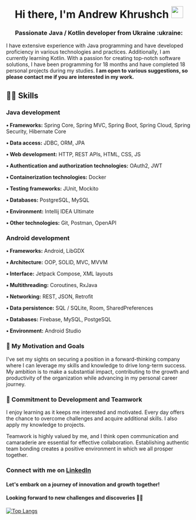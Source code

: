 <h1 align="center">Hi there, I'm Andrew Khrushch
<img src="https://github.com/blackcater/blackcater/raw/main/images/Hi.gif" height="32"/></h1>
<h3 align="center">Passionate Java / Kotlin developer from Ukraine :ukraine: </h3>

I have extensive experience with Java programming and have developed proficiency in various technologies and practices. Additionally, I am currently learning Kotlin. With a passion for creating top-notch software solutions, I have been programming for 18 months and have completed 18 personal projects during my studies. <b>I am open to various suggestions, so please contact me if you are interested in my work.</b>

## 👨‍💻 Skills
<h3>Java development</h3>

<b>• Frameworks:</b> Spring Core, Spring MVC, Spring Boot, Spring Cloud, Spring Security, Hibernate Core

<b>• Data access:</b> JDBC, ORM, JPA

<b>• Web development:</b> HTTP, REST APIs, HTML, CSS, JS

<b>• Authentication and authorization technologies:</b> OAuth2, JWT

<b>• Containerization technologies:</b> Docker

<b>• Testing frameworks:</b> JUnit, Mockito

<b>• Databases:</b> PostgreSQL, MySQL

<b>• Environment:</b> Intellij IDEA Ultimate

<b>• Other technologies:</b> Git, Postman, OpenAPI

<h3>Android development</h3>

<b>• Frameworks:</b> Android, LibGDX

<b>• Architecture:</b> OOP, SOLID, MVC, MVVM

<b>• Interface:</b> Jetpack Compose, XML layouts

<b>• Multithreading:</b> Coroutines, RxJava

<b>• Networking:</b> REST, JSON, Retrofit

<b>• Data persistence:</b> SQL / SQLite, Room, SharedPreferences

<b>• Databases:</b> Firebase, MySQL, PostgeSQL

<b>• Environment:</b> Android Studio

### 🚀 My Motivation and Goals
I've set my sights on securing a position in a forward-thinking company where I can leverage my skills and knowledge to drive long-term success. My ambition is to make a substantial impact, contributing to the growth and productivity of the organization while advancing in my personal career journey.

### 🤝 Commitment to Development and Teamwork
I enjoy learning as it keeps me interested and motivated. Every day offers the chance to overcome challenges and acquire additional skills. I also apply my knowledge to projects.

Teamwork is highly valued by me, and I think open communication and camaraderie are essential for effective collaboration. Establishing authentic team bonding creates a positive environment in which we all prosper together.

### Connect with me on [LinkedIn](https://www.linkedin.com/in/andrew-khrushch-4a5816269/)
#### Let's embark on a journey of innovation and growth together!
#### Looking forward to new challenges and discoveries 🚀🌟

[![Top Langs](https://github-readme-stats.vercel.app/api/top-langs/?username=Saimone2&layout=compact)](https://github.com/Saimone2/github-readme-stats)


